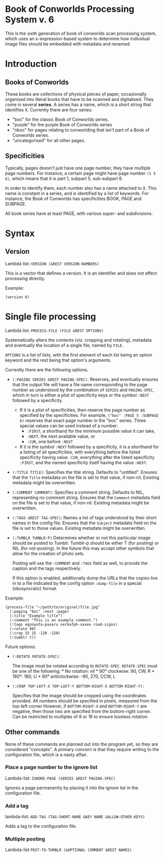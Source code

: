 # Book of Conworlds Processing System v. 6 #

This is the sixth generation of book of conworlds scan processing system,
which uses an s-expression-based system
to determine how individual image files
should be embedded with metadata and renamed.

# Introduction #

## Books of Conworlds ##

These books are collections of physical pieces of paper,
occasionally organised into literal books
that have to be scanned and digitalised.
They come in several **series**.
A series has a name, which is a short string that identifies it.
Currently there are four series:

* "boc" for the classic Book of Conworlds series.
* "purple" for the purple Book of Conworlds series
* "nboc" for pages relating to conworlding
  that isn't part of a Book of Conworlds series.
* "uncategorised" for all other pages.

## Specificities ##

Typically, pages doesn't just have one page number,
they have multiple page numbers.
For instance, a certain page might have page number `(1 5 6)`,
which means that it is part 1, subpart 5, sub-subpart 6.

In order to identify them, each number also has a name attached to it.
This name is constant in a series, and is identified by a list of keywords.
For instance, the Book of Conworlds has specificities BOOK, PAGE and SUBPAGE.

All book series have at least PAGE, with various super- and subdivisions.

# Syntax #

## Version ##

Lambda list: `VERSION (&REST VERSION-NUMBERS)`

This is a vector that defines a version.
It is an identifier and does not affect processing directly.

Example:

    (version 6)

<!--
# Verbosity #

Lambda list: `LOUD (&OPTIONAL ON-OFF)`

Toggles the display of destination information.

The parameter `ON-OFF` controls whether or not verbosity is turned on or not.
If it is not supplied, then it toggles verbosity.
Otherwise, it is turned off if `nil`, and on if non-`nil`.

Additionally, if verbosity is turned on,
execution is paused for two seconds at the end to allow reading of the output.
-->

# Single file processing #

Lambda list: `PROCESS-FILE (FILE &REST OPTIONS)`

Systematically alters the contents (viz. cropping and rotating),
metadata and eventually the location of a single file, named by `FILE`.

`OPTIONS` is a list of lists,
with the first element of each list being an option keyword
and the rest being that option's arguments.

Currently there are the following options.

* `(:PAGING SERIES &REST PAGING-SPEC)`:
  Reserves, and eventually ensures that the output file
  will have a file name corresponding to the page number
  as understood by the combination of `SERIES` and `PAGING-SPEC`,
  which in turn is either a plist of specificity keys
  or the symbol `:NEXT` followed by a specificity.
  * If it is a plist of specificities,
    then reserve the page number as specified by the specificities.
    For example, `("boc" :PAGE 5 :SUBPAGE 6)` reserves that exact page number
    in the "boc" series.
    Three special values can be used instead of a number:
    * `:FIRST`, a shorthand for the minimum possible value it can take,
    * `:NEXT`, the next available value, or
    * `:CUR`, one before `:NEXT`
  * If it is the symbol `:NEXT` followed by a specificity,
    it is a shorthand for a listing of all specificities,
    with everything before the listed specificity having value `:CUR`,
    everything after the listed specificity `:FIRST`,
    and the named specificity itself having the value `:NEXT`.
* `(:TITLE TITLE)`:
  Specifies the title string. Defaults to "untitled".
  Ensures that the `Title` metadata on the file is set to that value,
  if non-nil.
  Existing metadata might be overwritten.
* `(:COMMENT COMMENT)`:
  Specifies a comment string. Defaults to NIL, representing no comment string.
  Ensures that the `Comment` metadata field on the file is set to that value,
  if non-nil.
  Existing metadata might be overwritten.
* `(:TAGS &REST TAG-SPEC)`:
  Names a list of tags understood by their short names in the config file.
  Ensures that the `Subject` metadata field on the file is set to those values.
  Existing metadata might be overwritten.
* `(:TUMBLR TUMBLR-P)`
  Determines whether or not this particular image should be posted to Tumblr.
  Tumblr-p should be either T (for posting) or NIL (for not-posting).
  In the future this may accept other symbols
  that allow for the creation of photo sets.
  
  Posting will use the `:COMMENT` and `:TAGS` field as well,
  to provide the caption and the tags respectively.
  
  If this option is enabled,
  additionally dump the URLs that the copies live in to a file indicated by the config option
  `:dump-file` in a special (idiosyncratic) format.

Example:

    (process-file "~/path/to/original/file.jpg"
      (:paging "boc" :next :page)
      (:title "Example title")
      (:comment "This is an example comment.")
      (:tags egonyota-pasaru serkafph-xaxex road-signs)
      (:rotate 90)
      (:crop 15 15 -120 -120)
      (:tumblr t))

Future options:

* `(:ROTATE ROTATE-SPEC)`:

  The image must be rotated according to `ROTATE-SPEC`.
  `ROTATE-SPEC` must be one of the following:
      * No rotation: nil
      * 90° clockwise: 90, CW, R
      * 180°: 180, U
      * 90° anticlockwise: -90, 270, CCW, L
* `(:CROP TOP-LEFT-X TOP-LEFT-Y BOTTOM-RIGHT-X BOTTOM-RIGHT-Y)`:

  Specifies that the image should be cropped using the coordinates provided.
  All numbers should be specified in pixels, measured from the top-left corner
  However, if `BOTTOM-RIGHT-X` and  `BOTTOM-RIGHT-Y` are negative,
  then those two are specified from the bottom-right corner.
  Can be restricted to multiples of 8 or 16
  to ensure lossless rotation.
  
## Other commands ##

None of these commands are planned out into the program yet,
so they are considered "concepts".
A primary concern is that they require writing to the configuration file,
which is a nasty affair.

### Place a page number to the ignore list ###

Lambda-list: `IGNORE-PAGE (SERIES &REST PAGING-SPEC)`

Ignores a page permanently
by placing it into the ignore list in the configuration file.

### Add a tag ###

lambda-list: `ADD-TAG (TAG-SHORT-NAME &KEY NAME &ALLOW-OTHER-KEYS)`

Adds a tag to the configuration file.

### Multiple posting ###

Lambda-list `POST-TO-TUMBLR (&OPTIONAL COMMENT &REST NAMES)`

